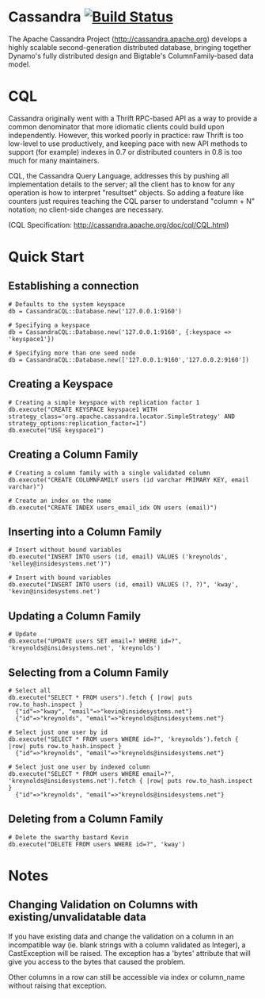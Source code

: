 # Cassandra [![Build Status](https://secure.travis-ci.org/kreynolds/cassandra-cql.png)](http://travis-ci.org/kreynolds/cassandra-cql)
The Apache Cassandra Project (http://cassandra.apache.org) develops a highly scalable second-generation distributed database, bringing together Dynamo's fully distributed design and Bigtable's ColumnFamily-based data model.

# CQL
Cassandra originally went with a Thrift RPC-based API as a way to provide a common denominator that more idiomatic clients could build upon independently.
However, this worked poorly in practice: raw Thrift is too low-level to use productively, and keeping pace with new API methods to support (for example) indexes in 0.7 or distributed counters in 0.8 is too much for many maintainers.

CQL, the Cassandra Query Language, addresses this by pushing all implementation details to the server; all the client has to know for any operation is how to interpret "resultset" objects.
So adding a feature like counters just requires teaching the CQL parser to understand "column + N" notation; no client-side changes are necessary.

(CQL Specification: http://cassandra.apache.org/doc/cql/CQL.html)

# Quick Start

## Establishing a connection

    # Defaults to the system keyspace
    db = CassandraCQL::Database.new('127.0.0.1:9160')

    # Specifying a keyspace
    db = CassandraCQL::Database.new('127.0.0.1:9160', {:keyspace => 'keyspace1'})

    # Specifying more than one seed node
    db = CassandraCQL::Database.new(['127.0.0.1:9160','127.0.0.2:9160'])
  
## Creating a Keyspace

    # Creating a simple keyspace with replication factor 1
    db.execute("CREATE KEYSPACE keyspace1 WITH strategy_class='org.apache.cassandra.locator.SimpleStrategy' AND strategy_options:replication_factor=1")
    db.execute("USE keyspace1")

## Creating a Column Family

    # Creating a column family with a single validated column
    db.execute("CREATE COLUMNFAMILY users (id varchar PRIMARY KEY, email varchar)")

    # Create an index on the name
    db.execute("CREATE INDEX users_email_idx ON users (email)")

## Inserting into a Column Family

    # Insert without bound variables
    db.execute("INSERT INTO users (id, email) VALUES ('kreynolds', 'kelley@insidesystems.net')")

    # Insert with bound variables
    db.execute("INSERT INTO users (id, email) VALUES (?, ?)", 'kway', 'kevin@insidesystems.net')
  
## Updating a Column Family

    # Update
    db.execute("UPDATE users SET email=? WHERE id=?", 'kreynolds@insidesystems.net', 'kreynolds')
  
## Selecting from a Column Family

    # Select all
    db.execute("SELECT * FROM users").fetch { |row| puts row.to_hash.inspect }
      {"id"=>"kway", "email"=>"kevin@insidesystems.net"}
      {"id"=>"kreynolds", "email"=>"kreynolds@insidesystems.net"}

    # Select just one user by id
    db.execute("SELECT * FROM users WHERE id=?", 'kreynolds').fetch { |row| puts row.to_hash.inspect }
      {"id"=>"kreynolds", "email"=>"kreynolds@insidesystems.net"}

    # Select just one user by indexed column
    db.execute("SELECT * FROM users WHERE email=?", 'kreynolds@insidesystems.net').fetch { |row| puts row.to_hash.inspect }
      {"id"=>"kreynolds", "email"=>"kreynolds@insidesystems.net"}
  
## Deleting from a Column Family

    # Delete the swarthy bastard Kevin
    db.execute("DELETE FROM users WHERE id=?", 'kway')

# Notes

## Changing Validation on Columns with existing/unvalidatable data

  If you have existing data and change the validation on a column in an incompatible
  way (ie. blank strings with a column validated as Integer), a CastException will be raised.
  The exception has a 'bytes' attribute that will give you access to the bytes that caused the problem.
  
  Other columns in a row can still be accessible via index or column_name without raising that exception.